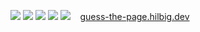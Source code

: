 ![](https://cdn.jsdelivr.net/npm/programming-languages-logos@0.0.3/src/kotlin/kotlin_16x16.png) ![](https://www.rust-lang.org/logos/rust-logo-16x16.png) ![](https://cdn.jsdelivr.net/npm/programming-languages-logos@0.0.3/src/java/java_16x16.png) ![](https://cdn.jsdelivr.net/npm/programming-languages-logos@0.0.3/src/python/python_16x16.png) ![](https://cdn.jsdelivr.net/npm/programming-languages-logos@0.0.3/src/haskell/haskell_16x16.png)&nbsp;&nbsp;&nbsp;&nbsp;[guess-the-page.hilbig.dev](https://guess-the-page.hilbig.dev)
